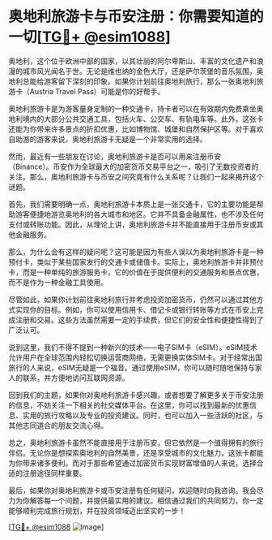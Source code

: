 # 奥地利旅游卡与币安注册：你需要知道的一切[[TG💪+ @esim1088](https://t.me/s/esim1088)]

奥地利，这个位于欧洲中部的国家，以其壮丽的阿尔卑斯山、丰富的文化遗产和浪漫的城市风光闻名于世。无论是维也纳的金色大厅，还是萨尔茨堡的音乐氛围，奥地利总能给游客留下深刻的印象。如果你计划前往奥地利旅行，那么一张奥地利旅游卡（Austria Travel Pass）可能是你的好帮手。

奥地利旅游卡是为游客量身定制的一种交通卡，持卡者可以在有效期内免费乘坐奥地利境内的大部分公共交通工具，包括火车、公交车、有轨电车等。此外，这张卡还能为你带来许多景点的折扣优惠，比如博物馆、城堡和自然保护区等。对于喜欢自助游的游客来说，奥地利旅游卡无疑是一个非常实用的选择。

然而，最近有一些朋友在讨论，奥地利旅游卡是否可以用来注册币安（Binance）。币安作为全球最大的加密货币交易平台之一，吸引了无数投资者的关注。那么，奥地利旅游卡与币安之间究竟有什么关系呢？让我们一起来揭开这个谜题。

首先，我们需要明确一点，奥地利旅游卡本质上是一张交通卡，它的主要功能是帮助游客便捷地游览奥地利的各大城市和地区。它并不具备金融属性，也不涉及任何支付或转账功能。因此，从理论上讲，奥地利旅游卡并不能直接用于注册币安或其他金融服务。

那么，为什么会有这样的疑问呢？这可能是因为有些人误以为奥地利旅游卡是一种预付卡，类似于某些国家发行的交通卡或储值卡。实际上，奥地利旅游卡并非预付卡，而是一种单纯的旅游服务卡。它的价值在于提供便利的交通服务和景点优惠，而不是作为一种金融工具使用。

尽管如此，如果你计划前往奥地利旅行并考虑投资加密货币，仍然可以通过其他方式实现你的目标。例如，你可以使用信用卡、借记卡或银行转账等方式在币安上完成注册和交易。这些方法虽然需要一定的手续费，但它们的安全性和便捷性得到了广泛认可。

说到这里，我们不得不提到一种新兴的技术——电子SIM卡（eSIM）。eSIM技术允许用户在全球范围内轻松切换运营商网络，无需更换实体SIM卡。对于经常出国旅行的人来说，eSIM无疑是一个福音。通过使用eSIM，你可以随时随地保持与家人的联系，并方便地访问互联网资源。

回到我们的主题，如果你对奥地利旅游卡感兴趣，或者想要了解更多关于币安注册的信息，不妨关注一下相关的社交媒体平台。在这里，你可以找到最新的优惠信息、实用的旅行攻略以及专业的投资建议。同时，也可以加入一些活跃的社区，与其他志同道合的朋友交流心得。

总之，奥地利旅游卡虽然不能直接用于注册币安，但它依然是一个值得拥有的旅行伴侣。无论你是想探索奥地利的自然美景，还是享受城市的文化魅力，这张卡都能为你带来诸多便利。而对于那些希望通过加密货币实现财富增值的人来说，选择合适的注册途径同样重要。

最后，如果你对奥地利旅游卡或币安注册有任何疑问，欢迎随时向我咨询。我会尽力为你解答每一个问题，并提供最实用的建议。相信通过我们的共同努力，你一定能够顺利完成旅行规划，并在投资领域迈出坚实的一步！

[[TG💪+ @esim1088](https://t.me/s/esim1088) ![Image](https://i.postimg.cc/4NQfJmqS/Snipaste-2025-05-13-00-14-12.png)]